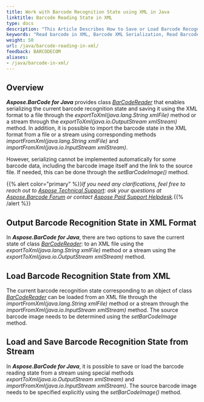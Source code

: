 ```yaml
---
title: Work with Barcode Recognition State using XML in Java
linktitle: Barcode Reading State in XML
type: docs
description: "This Article Describes How to Save or Load Barcode Recognition State in the XML format"
keywords: "Read barcode in XML, Barcode XML Serialization, Read Barcode from Stream, Scan Barcode from Image, Many Barcodes in One Image, Read PDF417 Barcode, Barcode in WPF Project, Aspose.BarCode, Read Barcodes in Java"
weight: 50
url: /java/barcode-reading-in-xml/
feedback: BARCODECOM
aliases:
- /java/barcode-in-xml/
---
```


## **Overview**
***Aspose.BarCode for Java*** provides class [*BarCodeReader*](https://reference.aspose.com/barcode/java/com.aspose.barcode.barcoderecognition/BarCodeReader) that enables serializing the current barcode recognition state and saving it using the XML format to a file through the *exportToXml(java.lang.String xmlFile)* method or a stream through the *exportToXml(java.io.OutputStream xmlStream)* method. In addition, it is possible to import the barcode state in the XML format from a file or a stream using corresponding methods *importFromXml(java.lang.String xmlFile)* and *importFromXml(java.io.InputStream xmlStream)*. 
  
However, serializing cannot be implemented automatically for some barcode data, including the barcode image itself and the link to the source file. If needed, this can be done through the *setBarCodeImage()* method.    

{{% alert color="primary" %}}*If you need any clarifications, feel free to reach out to [Aspose Technical Support](/barcode/java/technical-support/): ask your questions at [Aspose.Barcode Forum](https://forum.aspose.com/c/barcode/13) or contact [Aspose Paid Support Helpdesk](https://helpdesk.aspose.com/).*{{% /alert %}}

## **Output Barcode Recognition State in XML Format**
In ***Aspose.BarCode for Java***, there are two options to save the current state of class [*BarCodeReader*](https://reference.aspose.com/barcode/java/com.aspose.barcode.barcoderecognition/BarCodeReader): to an XML file using the *exportToXml(java.lang.String xmlFile)* method or a stream using the *exportToXml(java.io.OutputStream xmlStream)* method. 
<!--The following code sample explains how to output the barcode recognition state to an XML file.   

{{< highlight java>}}
//init barcode reader
using (BarCodeReader read = new BarCodeReader())
{
    read.SetBarCodeReadType(DecodeType.Pdf417);
    read.BarcodeSettings.StripFNC = true;
    read.QualitySettings.MedianSmoothingWindowSize = 5;
    ////serialize BarCodeReader to file
    read.ExportToXml($"{path}readerPdf417.xml");
}
{{< /highlight >}}-->

## **Load Barcode Recognition State from XML**
The current barcode recognition state corresponding to an object of class [*BarCodeReader*](https://reference.aspose.com/barcode/java/com.aspose.barcode.barcoderecognition/BarCodeReader) can be loaded from an XML file through the *importFromXml(java.lang.String xmlFile)* method or a stream through the *importFromXml(java.io.InputStream xmlStream)* method. The source barcode image needs to be determined using the *setBarCodeImage* method. 
<!--The following code sample shows how to get the state of a [*BarCodeReader*](https://reference.aspose.com/barcode/java/com.aspose.barcode.barcoderecognition/BarCodeReader) object from an XML file. 

{{< highlight java>}}
//load BarCodeReader from file
Console.WriteLine("BarCodeReaderSerialization:");
using (BarCodeReader read = BarCodeReader.ImportFromXml($"{path}readerPdf417.xml"))
{
    //set the recognized file because it is not stored
    read.SetBarCodeImage($"{recpath}many_pdf417.png");
    //initialized data
    Console.WriteLine($"StripFNC:{read.BarcodeSettings.StripFNC}");
    Console.WriteLine($"MedianSmoothingWindowSize:{read.QualitySettings.MedianSmoothingWindowSize}");
    //read
    Console.WriteLine($"Barcodes read: {read.ReadBarCodes().Length}");
    foreach (BarCodeResult result in read.FoundBarCodes)
        Console.WriteLine($"{result.CodeTypeName}:{result.CodeText}");
}
{{< /highlight >}}-->


## **Load and Save Barcode Recognition State from Stream**
In ***Aspose.BarCode for Java***, it is possible to save or load the barcode reading state from a stream using special methods *exportToXml(java.io.OutputStream xmlStream)* and *importFromXml(java.io.InputStream xmlStream)*. The source barcode image needs to be specified explicitly using the *setBarCodeImage()* method. 
<!--The following code sample shows how to save or load the barcode recognition state from a stream. 

{{< highlight java>}}
//stream 
MemoryStream ms = new MemoryStream();

//init barcode reader
using (BarCodeReader read = new BarCodeReader())
{
    read.SetBarCodeReadType(DecodeType.Pdf417);
    read.BarcodeSettings.StripFNC = true;
    read.QualitySettings.MedianSmoothingWindowSize = 5;
    ////serialize BarCodeReader to stream
    read.ExportToXml(ms);
    ms.Position = 0;
}

//load an instance of BarCodeReader from stream
Console.WriteLine("BarCodeReaderStreamSerialization:");
using (BarCodeReader read = BarCodeReader.ImportFromXml(ms))
{
    //set the recognized file because it is not stored
    read.SetBarCodeImage($"{recpath}many_pdf417.png");
    //initialized data
    Console.WriteLine($"StripFNC:{read.BarcodeSettings.StripFNC}");
    Console.WriteLine($"MedianSmoothingWindowSize:{read.QualitySettings.MedianSmoothingWindowSize}");
    //read
    Console.WriteLine($"Barcodes read: {read.ReadBarCodes().Length}");
    foreach (BarCodeResult result in read.FoundBarCodes)
        Console.WriteLine($"{result.CodeTypeName}:{result.CodeText}");
}
{{< /highlight >}}-->